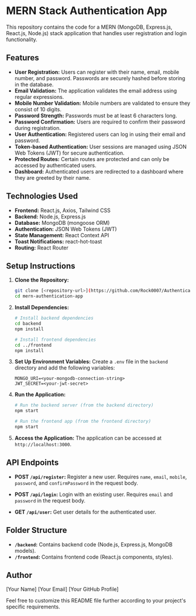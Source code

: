 # MERN Stack Authentication App

This repository contains the code for a MERN (MongoDB, Express.js, React.js, Node.js) stack application that handles user registration and login functionality.

## Features
- **User Registration:** Users can register with their name, email, mobile number, and password. Passwords are securely hashed before storing in the database.
- **Email Validation:** The application validates the email address using regular expressions.
- **Mobile Number Validation:** Mobile numbers are validated to ensure they consist of 10 digits.
- **Password Strength:** Passwords must be at least 6 characters long.
- **Password Confirmation:** Users are required to confirm their password during registration.
- **User Authentication:** Registered users can log in using their email and password.
- **Token-based Authentication:** User sessions are managed using JSON Web Tokens (JWT) for secure authentication.
- **Protected Routes:** Certain routes are protected and can only be accessed by authenticated users.
- **Dashboard:** Authenticated users are redirected to a dashboard where they are greeted by their name.

## Technologies Used
- **Frontend:** React.js, Axios, Tailwind CSS
- **Backend:** Node.js, Express.js
- **Database:** MongoDB (mongoose ORM)
- **Authentication:** JSON Web Tokens (JWT)
- **State Management:** React Context API
- **Toast Notifications:** react-hot-toast
- **Routing:** React Router

## Setup Instructions

1. **Clone the Repository:**
   ```bash
   git clone [<repository-url>](https://github.com/Rock0007/Authentication)
   cd mern-authentication-app
   ```

2. **Install Dependencies:**
   ```bash
   # Install backend dependencies
   cd backend
   npm install

   # Install frontend dependencies
   cd ../frontend
   npm install
   ```

3. **Set Up Environment Variables:**
   Create a `.env` file in the `backend` directory and add the following variables:
   ```env
   MONGO_URI=<your-mongodb-connection-string>
   JWT_SECRET=<your-jwt-secret>
   ```

4. **Run the Application:**
   ```bash
   # Run the backend server (from the backend directory)
   npm start

   # Run the frontend app (from the frontend directory)
   npm start
   ```

5. **Access the Application:**
   The application can be accessed at `http://localhost:3000`.

## API Endpoints

- **POST `/api/register`:** Register a new user. Requires `name`, `email`, `mobile`, `password`, and `confirmPassword` in the request body.

- **POST `/api/login`:** Login with an existing user. Requires `email` and `password` in the request body.

- **GET `/api/user`:** Get user details for the authenticated user.

## Folder Structure

- **`/backend`:** Contains backend code (Node.js, Express.js, MongoDB models).
- **`/frontend`:** Contains frontend code (React.js components, styles).

## Author
[Your Name]
[Your Email]
[Your GitHub Profile]

Feel free to customize this README file further according to your project's specific requirements.
